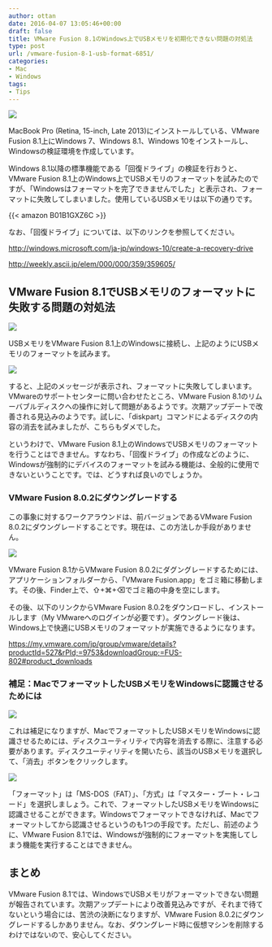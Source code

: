 ```yaml
---
author: ottan
date: 2016-04-07 13:05:46+00:00
draft: false
title: VMware Fusion 8.1のWindows上でUSBメモリを初期化できない問題の対処法
type: post
url: /vmware-fusion-8-1-usb-format-6851/
categories:
- Mac
- Windows
tags:
- Tips
---
```


![](/images/2016/04/160423-571b6d99094e7.png)






MacBook Pro (Retina, 15-inch, Late 2013)にインストールしている、VMware Fusion 8.1上にWindows 7、Windows 8.1、Windows 10をインストールし、Windowsの検証環境を作成しています。





Windows 8.1以降の標準機能である「回復ドライブ」の検証を行おうと、VMware Fusion 8.1上のWindows上でUSBメモリのフォーマットを試みたのですが、「Windowsはフォーマットを完了できませんでした」と表示され、フォーマットに失敗してしまいました。使用しているUSBメモリは以下の通りです。



{{< amazon B01B1GXZ6C >}}


なお、「回復ドライブ」については、以下のリンクを参照してください。



http://windows.microsoft.com/ja-jp/windows-10/create-a-recovery-drive

http://weekly.ascii.jp/elem/000/000/359/359605/



## VMware Fusion 8.1でUSBメモリのフォーマットに失敗する問題の対処法





![](/images/2016/04/160423-571b6d9d1259b.png)






USBメモリをVMware Fusion 8.1上のWindowsに接続し、上記のようにUSBメモリのフォーマットを試みます。





![](/images/2016/04/160423-571b6d9e344a6.png)






すると、上記のメッセージが表示され、フォーマットに失敗してしまいます。VMwareのサポートセンターに問い合わせたところ、VMware Fusion 8.1のリムーバブルディスクへの操作に対して問題があるようです。次期アップデートで改善される見込みのようです。試しに、「diskpart」コマンドによるディスクの内容の消去を試みましたが、こちらもダメでした。





というわけで、VMware Fusion 8.1上のWindowsでUSBメモリのフォーマットを行うことはできません。すなわち、「回復ドライブ」の作成などのように、Windowsが強制的にデバイスのフォーマットを試みる機能は、全般的に使用できないということです。では、どうすれば良いのでしょうか。





### VMware Fusion 8.0.2にダウングレードする





この事象に対するワークアラウンドは、前バージョンであるVMware Fusion 8.0.2にダウングレードすることです。現在は、この方法しか手段がありません。





![](/images/2016/04/160423-571b6da01e141.png)






VMware Fusion 8.1からVMware Fusion 8.0.2にダグングレードするためには、アプリケーションフォルダーから、「VMware Fusion.app」をゴミ箱に移動します。その後、Finder上で、⇧+⌘+⌫でゴミ箱の中身を空にします。





その後、以下のリンクからVMware Fusion 8.0.2をダウンロードし、インストールします（My VMwareへのログインが必要です）。ダウングレード後は、Windows上で快適にUSBメモリのフォーマットが実施できるようになります。



https://my.vmware.com/jp/group/vmware/details?productId=527&rPId;=9753&downloadGroup;=FUS-802#product_downloads



### 補足：MacでフォーマットしたUSBメモリをWindowsに認識させるためには





![](/images/2016/04/160423-571b6dac06ebf-1.png)






これは補足になりますが、MacでフォーマットしたUSBメモリをWindowsに認識させるためには、ディスクユーティリティで内容を消去する際に、注意する必要があります。ディスクユーティリティを開いたら、該当のUSBメモリを選択して、「消去」ボタンをクリックします。





![](/images/2016/04/160423-571b6db49ba13-1.png)






「フォーマット」は「MS-DOS（FAT）」、「方式」は「マスター・ブート・レコード」を選択しましょう。これで、フォーマットしたUSBメモリをWindowsに認識させることができます。Windowsでフォーマットできなければ、Macでフォーマットしてから認識させるというのも1つの手段です。ただし、前述のように、VMware Fusion 8.1では、Windowsが強制的にフォーマットを実施してしまう機能を実行することはできません。





## まとめ





VMware Fusion 8.1では、WindowsでUSBメモリがフォーマットできない問題が報告されています。次期アップデートにより改善見込みですが、それまで待てないという場合には、苦渋の決断になりますが、VMware Fusion 8.0.2にダウングレードするしかありません。なお、ダウングレード時に仮想マシンを削除するわけではないので、安心してください。
